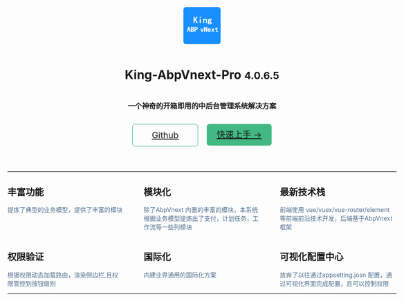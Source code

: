 
<div class="cover-container">
  <div>
    <img src="./_media/icon.jpg" align="center" style="border-radius:6px">
  </div>
  <div style="margin-top:15px">
    <h1>
     <a>
       <span style="">King-AbpVnext-Pro</span>
       <small>4.0.6.5</small>
     </a>
    </h1>
  </div>
  <div>
     <h3>一个神奇的开箱即用的中后台管理系统解决方案</h3>
  </div>
  <div class="btndiv">
      <span style="margin-right:10px;border: 1px solid #42b983;">
         <a href="https://github.com/menglou/king-abpvnext-pro.git" >Github</a>
      </span>
      <span style="margin-left:10px;background-color:#42b983">
        <a href="#/zh-cn/introduce" >快速上手 →</a>
      </span>
  </div>
  <div class="contentdiv">
       <div class="line"></div>
       <div class="introducediv">
           <div class="itemdiv">
             <div class="itemcontent">
                <h2>丰富功能</h2>
                <p>提炼了典型的业务模型，提供了丰富的模块</p>
             </div>
              <div class="itemcontent">
                <h2>模块化</h2>
                <p>除了AbpVnext 内置的丰富的模块，本系统根据业务模型提炼出了支付，计划任务，工作流等一些列模块</p>
             </div>
              <div class="itemcontent">
                <h2>最新技术栈</h2>
                <p>前端使用 vue/vuex/vue-router/element 等前端前沿技术开发，后端基于AbpVnext框架</p>
             </div>
           </div>
           <div class="itemdiv">
             <div class="itemcontent">
                <h2>权限验证</h2>
                <p>根据权限动态加载路由，渲染侧边栏,且权限管控到按钮级别</p>
             </div>
              <div class="itemcontent">
                <h2>国际化</h2>
                <p>内建业界通用的国际化方案</p>
             </div>
              <div class="itemcontent">
                <h2>可视化配置中心</h2>
                <p>放弃了以往通过appsetting.josn 配置，通过可视化界面完成配置，且可以控制权限</p>
             </div>
           </div>
       </div>
       <div class="line"></div>
  </div>
</div> 


<style>
  section.cover{
      align-items:flex-start !important;
      padding-top:140px
  }
  .cover-container{
      display:flex;
      flex-direction: column;
      justify-content: center;
      align-items:center ;
  }
  .btndiv{
      height:50px;
      display:inline-flex;
      flex-direction: row;
      justify-content: space-between;
      margin-top:15px;
  }
  .btndiv span {
      border-radius:6px;
      height:50px;
      width:150px;
      text-align:center;
      line-height:50px;
      color:#fff;
      font-size:20px
  }
 
  .contentdiv{
      display:inline-flex;
      flex-direction: column;
      justify-content: center;
      align-items:center ;
      width:900px;
      margin-top:60px;
      
  }
  .line{
      width:900px;
      height:1px;
      background-color:black;
  }
  .introducediv{
      width:900px;
      display:flex;
      flex-direction: column;
      justify-content: center;
      align-items:center ;
  }
  .itemdiv{
     width:900px;
    display:flex;
    flex-wrap: wrap;
    align-items: flex-start;
    align-content: stretch;
    justify-content: space-between;
  }
  .itemcontent{
    flex-grow: 1;
    flex-basis: 30%;
    max-width: 30%;
  }
  .itemcontent p{
    color:#4e6e8e;
     text-align: left;
  }

  .itemcontent h2{
     text-align: left;
  }
</style> 

